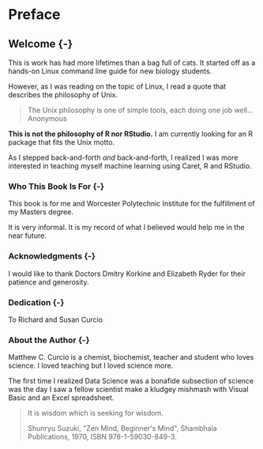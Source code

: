 # Preface

## Welcome {-}

This is work has had more lifetimes than a bag full of cats.  It started off as a hands-on Linux command line guide for new biology students.

However, as I was reading on the topic of Linux, I read a quote that describes the philosophy of Unix.

>The Unix philosophy is one of simple tools, each doing one job well...
>Anonymous

**This is not the philosophy of R nor RStudio.**  I am currently looking for an R package that fits the Unix motto.

As I stepped back-and-forth *and* back-and-forth, I realized I was more interested in teaching myself machine learning using Caret, R and RStudio.

### Who This Book Is For {-}

This book is for me and Worcester Polytechnic Institute for the fulfillment of my Masters degree.

It is very informal. It is my record of what I believed would help me in the near future. 

### Acknowledgments {-}

I would like to thank Doctors Dmitry Korkine and Elizabeth Ryder for their patience and generosity.

### Dedication {-}

To Richard and Susan Curcio

### About the Author {-}

Matthew C. Curcio is a chemist, biochemist, teacher and student who loves science. I loved teaching but I loved science more.

The first time I realized Data Science was a bonafide subsection of science was the day I saw a fellow scientist make a kludgey mishmash with Visual Basic and an Excel spreadsheet.

>It is wisdom which is seeking for wisdom.
>
>Shunryu Suzuki, "Zen Mind, Beginner's Mind", Shambhala Publications, 1970, ISBN 978-1-59030-849-3.


<div style="page-break-after: always;"></div>
